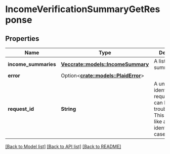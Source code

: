 # IncomeVerificationSummaryGetResponse

## Properties

Name | Type | Description | Notes
------------ | ------------- | ------------- | -------------
**income_summaries** | [**Vec<crate::models::IncomeSummary>**](IncomeSummary.md) | A list of income summaries. | 
**error** | Option<[**crate::models::PlaidError**](PlaidError.md)> |  | [optional]
**request_id** | **String** | A unique identifier for the request, which can be used for troubleshooting. This identifier, like all Plaid identifiers, is case sensitive. | 

[[Back to Model list]](../README.md#documentation-for-models) [[Back to API list]](../README.md#documentation-for-api-endpoints) [[Back to README]](../README.md)


